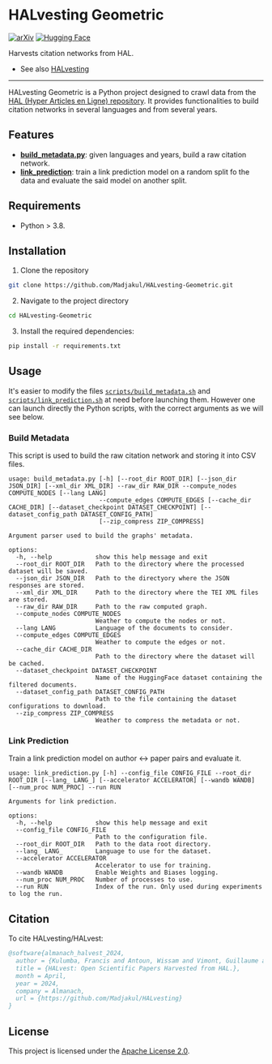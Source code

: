 # HALvesting Geometric

[![arXiv](https://img.shields.io/badge/arXiv-2309.08351-b31b1b.svg)](https://arxiv.org/abs/2309.08351)
[![Hugging Face](https://img.shields.io/badge/%F0%9F%A4%97%20HuggingFace-Data-yellow)](https://huggingface.co/datasets/Madjakul/HALvest-Geometric)

Harvests citation networks from HAL.
* See also [HALvesting](https://github.com/Madjakul/HALvesting)

---

HALvesting Geometric is a Python project designed to crawl data from the [HAL (Hyper Articles en Ligne) repository](https://hal.science/). It provides functionalities to build citation networks in several languages and from several years.


## Features

* [**build_metadata.py**](build_metadata.py): given languages and years, build a raw citation network.
* [**link_prediction**](link_prediction.py): train a link prediction model on a random split fo the data and evaluate the said model on another split.


## Requirements

* Python > 3.8.


## Installation

1. Clone the repository

```sh
git clone https://github.com/Madjakul/HALvesting-Geometric.git
```

2. Navigate to the project directory

```sh
cd HALvesting-Geometric
```

3. Install the required dependencies:

```sh
pip install -r requirements.txt
```


## Usage

It's easier to modify the files [`scripts/build_metadata.sh`](scripts/build_metadata.sh) and [`scripts/link_prediction.sh`](scripts/link_prediction.sh) at need before launching them. However one can launch directly the Python scripts, with the correct arguments as we will see below.


### Build Metadata

This script is used to build the raw citation network and storing it into CSV files.

```
usage: build_metadata.py [-h] [--root_dir ROOT_DIR] [--json_dir JSON_DIR] [--xml_dir XML_DIR] --raw_dir RAW_DIR --compute_nodes COMPUTE_NODES [--lang LANG]
                         --compute_edges COMPUTE_EDGES [--cache_dir CACHE_DIR] [--dataset_checkpoint DATASET_CHECKPOINT] [--dataset_config_path DATASET_CONFIG_PATH]
                         [--zip_compress ZIP_COMPRESS]

Argument parser used to build the graphs' metadata.

options:
  -h, --help            show this help message and exit
  --root_dir ROOT_DIR   Path to the directory where the processed dataset will be saved.
  --json_dir JSON_DIR   Path to the directyory where the JSON responses are stored.
  --xml_dir XML_DIR     Path to the directory where the TEI XML files are stored.
  --raw_dir RAW_DIR     Path to the raw computed graph.
  --compute_nodes COMPUTE_NODES
                        Weather to compute the nodes or not.
  --lang LANG           Language of the documents to consider.
  --compute_edges COMPUTE_EDGES
                        Weather to compute the edges or not.
  --cache_dir CACHE_DIR
                        Path to the directory where the dataset will be cached.
  --dataset_checkpoint DATASET_CHECKPOINT
                        Name of the HuggingFace dataset containing the filtered documents.
  --dataset_config_path DATASET_CONFIG_PATH
                        Path to the file containing the dataset configurations to download.
  --zip_compress ZIP_COMPRESS
                        Weather to compress the metadata or not.
```

### Link Prediction

Train a link prediction model on author <-> paper pairs and evaluate it.

```
usage: link_prediction.py [-h] --config_file CONFIG_FILE --root_dir ROOT_DIR [--lang_ LANG_] [--accelerator ACCELERATOR] [--wandb WANDB] [--num_proc NUM_PROC] --run RUN

Arguments for link prediction.

options:
  -h, --help            show this help message and exit
  --config_file CONFIG_FILE
                        Path to the configuration file.
  --root_dir ROOT_DIR   Path to the data root directory.
  --lang_ LANG_         Language to use for the dataset.
  --accelerator ACCELERATOR
                        Accelerator to use for training.
  --wandb WANDB         Enable Weights and Biases logging.
  --num_proc NUM_PROC   Number of processes to use.
  --run RUN             Index of the run. Only used during experiments to log the run.
```


## Citation

To cite HALvesting/HALvest:

```bib
@software{almanach_halvest_2024,
  author = {Kulumba, Francis and Antoun, Wissam and Vimont, Guillaume and Romary, Laurent},
  title = {HALvest: Open Scientific Papers Harvested from HAL.},
  month = April,
  year = 2024,
  company = Almanach,
  url = {https://github.com/Madjakul/HALvesting}
}
```


## License

This project is licensed under the [Apache License 2.0](LICENSE).